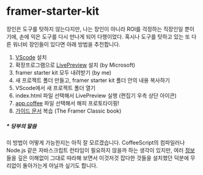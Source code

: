 # framer-starter-kit

장인은 도구를 탓하지 않는다지만, 나는 장인이 아니라 ROI를 걱정하는 직장인일 뿐이기에, 손에 익은 도구를 다시 만나게 되어 다행이었다. 혹시나 도구를 탓하고 있는 또 다른 워너비 장인들이 있다면 아래 방법을 추천합니다.

1. [VScode](https://code.visualstudio.com/) 설치
2. 확장프로그램으로 [LivePreview](https://marketplace.visualstudio.com/items?itemName=ms-vscode.live-server) 설치 (by Microsoft) 
3. framer starter kit 모두 내려받기 (by me)
4. 새 프로젝트 폴더 만들고, framer starter kit 폴더 안의 내용 복사하기
5. VScode에서 새 프로젝트 폴더 열기
6. index.html 파일 선택해서 LivePreview 실행 (편집기 우측 상단 아이콘)
7. [app.coffee](http://app.coffee) 파일 선택해서 해피 프로토타이핑!
8. [가이드 문서](https://classic.framerbook.com/) 복습 (The Framer Classic book)

##### * 당부의 말씀

이 방법이 어떻게 가능한지는 아직 잘 모르겠습니다. CoffeeScript의 컴파일러나 Node.js 같은 자바스크립트 런타임이 필요하지 않을까 하는 생각이 있지만, 여러 [정보](https://medium.com/microsoft-design/how-to-run-framer-js-on-windows-94e6a06abfe4)들을 깊은 이해없이 그대로 따라해 보면서 이것저것 잡다한 것들을 설치했던 덕분에 무리없이 돌아가는게 아닐까 싶기도 합니다.
